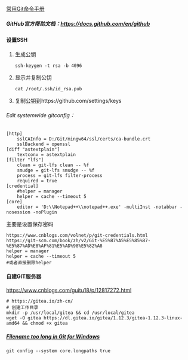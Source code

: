 [常用Git命令手册](https://juejin.im/post/5a4de5d8f265da432c2444b9)

##### GitHub官方帮助文档：https://docs.github.com/en/github



#### 设置SSH

1. 生成公钥

   `ssh-keygen -t rsa -b 4096`

2. 显示并复制公钥

   `cat /root/.ssh/id_rsa.pub`

3. 复制公钥到https://github.com/settings/keys



###### Edit systemwide gitconfig：

```
[http]
	sslCAInfo = D:/Git/mingw64/ssl/certs/ca-bundle.crt
	sslBackend = openssl
[diff "astextplain"]
	textconv = astextplain
[filter "lfs"]
	clean = git-lfs clean -- %f
	smudge = git-lfs smudge -- %f
	process = git-lfs filter-process
	required = true
[credential]
	#helper = manager
	helper = cache --timeout 5
[core]
	editor = 'D:\\Notepad++\\notepad++.exe' -multiInst -notabbar -nosession -noPlugin
```

主要是设置保存密码

```
https://www.cnblogs.com/volnet/p/git-credentials.html
https://git-scm.com/book/zh/v2/Git-%E5%B7%A5%E5%85%B7-%E5%87%AD%E8%AF%81%E5%AD%98%E5%82%A8
helper = manager
helper = cache --timeout 5
#或者直接删除helper
```



#### 自建GIT服务器

https://www.cnblogs.com/guitu18/p/12817272.html

```shell
# https://gitea.io/zh-cn/
# 创建工作目录 
mkdir -p /usr/local/gitea && cd /usr/local/gitea 
wget -O gitea https://dl.gitea.io/gitea/1.12.3/gitea-1.12.3-linux-amd64 && chmod +x gitea
```

##### [Filename too long in Git for Windows](https://stackoverflow.com/questions/22575662/filename-too-long-in-git-for-windows)

```shell
git config --system core.longpaths true
```

